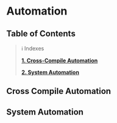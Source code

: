 # Automation
## Table of Contents

> ℹ️ Indexes
> 
> [**1. Cross-Compile Automation**]()
> 
> [**2. System Automation**]()

## Cross Compile Automation

## System Automation
